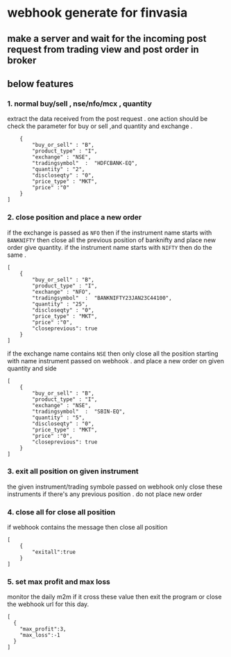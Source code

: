 # webhook generate for finvasia 

## make a server and wait for the incoming post request from trading view and post order in broker 

## below features 
### 1. normal buy/sell , nse/nfo/mcx , quantity
extract the data received from the post request . one action should be check the parameter for buy or sell ,and quantity and exchange .

```[
	{
		"buy_or_sell" : "B",
		"product_type" : "I",
		"exchange" : "NSE",
		"tradingsymbol"  :  "HDFCBANK-EQ",
		"quantity" : "2",
		"discloseqty" : "0",
		"price_type" : "MKT",
		"price"	:"0"
	}
]
```

### 2. close position and place a new order 
if the exchange is passed as `NFO` then if the instrument name starts with `BANKNIFTY` then close all the previous position of banknifty and place new order give quantity. if the instrument name starts with `NIFTY` then do the same . 
```
[
	{
		"buy_or_sell" : "B",
		"product_type" : "I",
		"exchange" : "NFO",
		"tradingsymbol"  :  "BANKNIFTY23JAN23C44100",
		"quantity" : "25",
		"discloseqty" : "0",
		"price_type" : "MKT",
		"price"	:"0",
		"closeprevious": true
	}
]
```
if the exchange name contains `NSE` then only close all the position starting with name instrument passed on webhook . and place a new order on given quantity and side 
```
[
	{
		"buy_or_sell" : "B",
		"product_type" : "I",
		"exchange" : "NSE",
		"tradingsymbol"  :  "SBIN-EQ",
		"quantity" : "5",
		"discloseqty" : "0",
		"price_type" : "MKT",
		"price"	:"0",
		"closeprevious": true
	}
]
```
### 3. exit all position on given instrument 
the given instrument/trading symbole passed on webhook only close these instruments if there's any previous position . do not place new order 

### 4. close all for close all position 
if webhook contains the message then close all position
```
[
	{
		"exitall":true
	}
]

```
### 5. set max profit and max loss 
monitor the daily m2m if it cross these value then exit the program or close the webhook url for this day.
```commandline
[
  {
    "max_profit":3,
    "max_loss":-1
  }
]
```
